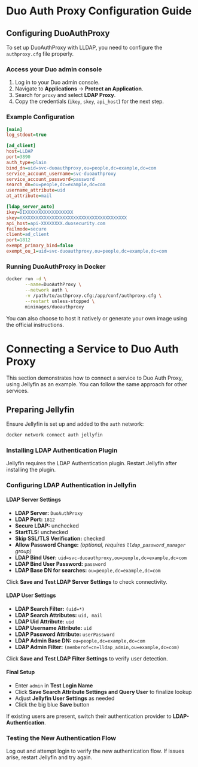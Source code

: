 # Duo Auth Proxy Configuration Guide

## Configuring DuoAuthProxy

To set up DuoAuthProxy with LLDAP, you need to configure the `authproxy.cfg` file properly.

### Access your Duo admin console
1. Log in to your Duo admin console.
2. Navigate to **Applications** -> **Protect an Application**.
3. Search for `proxy` and select **LDAP Proxy**.
4. Copy the credentials (`ikey`, `skey`, `api_host`) for the next step.

### Example Configuration

```ini
[main]
log_stdout=true

[ad_client]
host=LLDAP
port=3890
auth_type=plain
bind_dn=uid=svc-duoauthproxy,ou=people,dc=example,dc=com
service_account_username=svc-duoauthproxy
service_account_password=password
search_dn=ou=people,dc=example,dc=com
username_attribute=uid
at_attribute=mail

[ldap_server_auto]
ikey=DIXXXXXXXXXXXXXXXXXX
skey=XXXXXXXXXXXXXXXXXXXXXXXXXXXXXXXXXXXXXXXX
api_host=api-XXXXXXXX.duosecurity.com
failmode=secure
client=ad_client
port=1812
exempt_primary_bind=false
exempt_ou_1=uid=svc-duoauthproxy,ou=people,dc=example,dc=com
```

### Running DuoAuthProxy in Docker

```sh
docker run -d \
       --name=DuoAuthProxy \
       --network auth \
       -v /path/to/authproxy.cfg:/app/conf/authproxy.cfg \
       --restart unless-stopped \
       minimages/duoauthproxy
```

You can also choose to host it natively or generate your own image using the official instructions.

# Connecting a Service to Duo Auth Proxy
This section demonstrates how to connect a service to Duo Auth Proxy, using Jellyfin as an example. You can follow the same approach for other services.
## Preparing Jellyfin

Ensure Jellyfin is set up and added to the `auth` network:

```sh
docker network connect auth jellyfin
```

### Installing LDAP Authentication Plugin

Jellyfin requires the LDAP Authentication plugin. Restart Jellyfin after installing the plugin.

### Configuring LDAP Authentication in Jellyfin

#### **LDAP Server Settings**
- **LDAP Server:** `DuoAuthProxy`
- **LDAP Port:** `1812`
- **Secure LDAP:** unchecked
- **StartTLS:** unchecked
- **Skip SSL/TLS Verification:** checked
- **Allow Password Change:** *(optional, requires `lldap_password_manager` group)*
- **LDAP Bind User:** `uid=svc-duoauthproxy,ou=people,dc=example,dc=com`
- **LDAP Bind User Password:** `password`
- **LDAP Base DN for searches:** `ou=people,dc=example,dc=com`

Click **Save and Test LDAP Server Settings** to check connectivity.

#### **LDAP User Settings**
- **LDAP Search Filter:** `(uid=*)`
- **LDAP Search Attributes:** `uid, mail`
- **LDAP Uid Attribute:** `uid`
- **LDAP Username Attribute:** `uid`
- **LDAP Password Attribute:** `userPassword`
- **LDAP Admin Base DN:** `ou=people,dc=example,dc=com`
- **LDAP Admin Filter:** `(memberof=cn=lldap_admin,ou=example,dc=com)`

Click **Save and Test LDAP Filter Settings** to verify user detection.

#### **Final Setup**
- Enter `admin` in **Test Login Name**
- Click **Save Search Attribute Settings and Query User** to finalize lookup
- Adjust **Jellyfin User Settings** as needed
- Click the big blue **Save** button

If existing users are present, switch their authentication provider to **LDAP-Authentication**.

### Testing the New Authentication Flow

Log out and attempt login to verify the new authentication flow. If issues arise, restart Jellyfin and try again.


